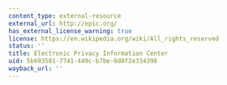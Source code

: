 ```yaml
---
content_type: external-resource
external_url: http://epic.org/
has_external_license_warning: true
license: https://en.wikipedia.org/wiki/All_rights_reserved
status: ''
title: Electronic Privacy Information Center
uid: 5b693581-7741-449c-b7be-6d0f2e334398
wayback_url: ''
---
```

